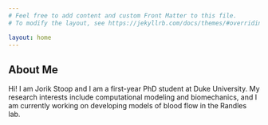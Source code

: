```yaml
---
# Feel free to add content and custom Front Matter to this file.
# To modify the layout, see https://jekyllrb.com/docs/themes/#overriding-theme-defaults

layout: home
---
```


## About Me

Hi! I am Jorik Stoop and I am a first-year PhD student at Duke University. My research interests include computational modeling and biomechanics, and I am currently working on developing models of blood flow in the Randles lab.
